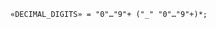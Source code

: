 <!-- This file is generated automatically by infrastructure scripts. Please don't edit by hand. -->

```{ .ebnf .slang-ebnf #DECIMAL_DIGITS }
«DECIMAL_DIGITS» = "0"…"9"+ ("_" "0"…"9"+)*;
```
